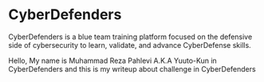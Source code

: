 # CyberDefenders

CyberDefenders is a blue team training platform focused on the defensive side of cybersecurity to learn, validate, and advance CyberDefense skills. 

Hello, My name is Muhammad Reza Pahlevi A.K.A Yuuto-Kun in CyberDefenders and this is my writeup about challenge in CyberDefenders
